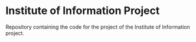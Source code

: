 # Institute of Information Project

Repository containing the code for the project of the Institute of Information project.
